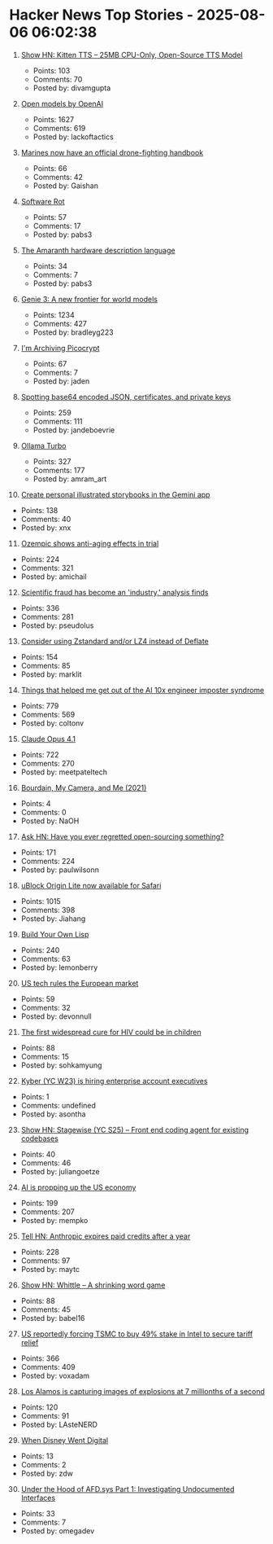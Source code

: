 # Hacker News Top Stories - 2025-08-06 06:02:38

1. [Show HN: Kitten TTS – 25MB CPU-Only, Open-Source TTS Model](https://github.com/KittenML/KittenTTS)
   - Points: 103
   - Comments: 70
   - Posted by: divamgupta

2. [Open models by OpenAI](https://openai.com/open-models/)
   - Points: 1627
   - Comments: 619
   - Posted by: lackoftactics

3. [Marines now have an official drone-fighting handbook](https://www.marinecorpstimes.com/news/your-marine-corps/2025/08/04/the-marines-now-have-an-official-drone-fighting-handbook/)
   - Points: 66
   - Comments: 42
   - Posted by: Gaishan

4. [Software Rot](https://permacomputing.net/software_rot/)
   - Points: 57
   - Comments: 17
   - Posted by: pabs3

5. [The Amaranth hardware description language](https://amaranth-lang.org/docs/amaranth/latest/intro.html#the-amaranth-language)
   - Points: 34
   - Comments: 7
   - Posted by: pabs3

6. [Genie 3: A new frontier for world models](https://deepmind.google/discover/blog/genie-3-a-new-frontier-for-world-models/)
   - Points: 1234
   - Comments: 427
   - Posted by: bradleyg223

7. [I'm Archiving Picocrypt](https://github.com/Picocrypt/Picocrypt/issues/134)
   - Points: 67
   - Comments: 7
   - Posted by: jaden

8. [Spotting base64 encoded JSON, certificates, and private keys](https://ergaster.org/til/base64-encoded-json/)
   - Points: 259
   - Comments: 111
   - Posted by: jandeboevrie

9. [Ollama Turbo](https://ollama.com/turbo)
   - Points: 327
   - Comments: 177
   - Posted by: amram_art

10. [Create personal illustrated storybooks in the Gemini app](https://blog.google/products/gemini/storybooks/)
   - Points: 138
   - Comments: 40
   - Posted by: xnx

11. [Ozempic shows anti-aging effects in trial](https://trial.medpath.com/news/5c43f09ebb6d0f8e/ozempic-shows-anti-aging-effects-in-first-clinical-trial-reversing-biological-age-by-3-1-years)
   - Points: 224
   - Comments: 321
   - Posted by: amichail

12. [Scientific fraud has become an 'industry,' analysis finds](https://www.science.org/content/article/scientific-fraud-has-become-industry-alarming-analysis-finds)
   - Points: 336
   - Comments: 281
   - Posted by: pseudolus

13. [Consider using Zstandard and/or LZ4 instead of Deflate](https://github.com/w3c/png/issues/39)
   - Points: 154
   - Comments: 85
   - Posted by: marklit

14. [Things that helped me get out of the AI 10x engineer imposter syndrome](https://colton.dev/blog/curing-your-ai-10x-engineer-imposter-syndrome/)
   - Points: 779
   - Comments: 569
   - Posted by: coltonv

15. [Claude Opus 4.1](https://www.anthropic.com/news/claude-opus-4-1)
   - Points: 722
   - Comments: 270
   - Posted by: meetpateltech

16. [Bourdain, My Camera, and Me (2021)](https://www.melaniedunea.com/essays/blog-post-title-one-phd62)
   - Points: 4
   - Comments: 0
   - Posted by: NaOH

17. [Ask HN: Have you ever regretted open-sourcing something?](undefined)
   - Points: 171
   - Comments: 224
   - Posted by: paulwilsonn

18. [uBlock Origin Lite now available for Safari](https://apps.apple.com/app/ublock-origin-lite/id6745342698)
   - Points: 1015
   - Comments: 398
   - Posted by: Jiahang

19. [Build Your Own Lisp](https://www.buildyourownlisp.com/)
   - Points: 240
   - Comments: 63
   - Posted by: lemonberry

20. [US tech rules the European market](https://proton.me/blog/us-tech-rules-europe)
   - Points: 59
   - Comments: 32
   - Posted by: devonnull

21. [The first widespread cure for HIV could be in children](https://www.wired.com/story/the-first-widespread-cure-for-hiv-could-be-in-children/)
   - Points: 88
   - Comments: 15
   - Posted by: sohkamyung

22. [Kyber (YC W23) is hiring enterprise account executives](https://www.ycombinator.com/companies/kyber/jobs/6RvaAVR-enterprise-account-executive-ae)
   - Points: 1
   - Comments: undefined
   - Posted by: asontha

23. [Show HN: Stagewise (YC S25) – Front end coding agent for existing codebases](https://github.com/stagewise-io/stagewise)
   - Points: 40
   - Comments: 46
   - Posted by: juliangoetze

24. [AI is propping up the US economy](https://www.bloodinthemachine.com/p/the-ai-bubble-is-so-big-its-propping)
   - Points: 199
   - Comments: 207
   - Posted by: mempko

25. [Tell HN: Anthropic expires paid credits after a year](undefined)
   - Points: 228
   - Comments: 97
   - Posted by: maytc

26. [Show HN: Whittle – A shrinking word game](https://playwhittle.com/)
   - Points: 88
   - Comments: 45
   - Posted by: babel16

27. [US reportedly forcing TSMC to buy 49% stake in Intel to secure tariff relief](https://www.notebookcheck.net/Desperate-measures-to-save-Intel-US-reportedly-forcing-TSMC-to-buy-49-stake-in-Intel-to-secure-tariff-relief-for-Taiwan.1079424.0.html)
   - Points: 366
   - Comments: 409
   - Posted by: voxadam

28. [Los Alamos is capturing images of explosions at 7 millionths of a second](https://www.lanl.gov/media/publications/1663/dynamics-of-dynamic-imaging)
   - Points: 120
   - Comments: 91
   - Posted by: LAsteNERD

29. [When Disney Went Digital](https://animationobsessive.substack.com/p/when-disney-went-digital)
   - Points: 13
   - Comments: 2
   - Posted by: zdw

30. [Under the Hood of AFD.sys Part 1: Investigating Undocumented Interfaces](https://leftarcode.com/posts/afd-reverse-engineering-part1/)
   - Points: 33
   - Comments: 7
   - Posted by: omegadev

